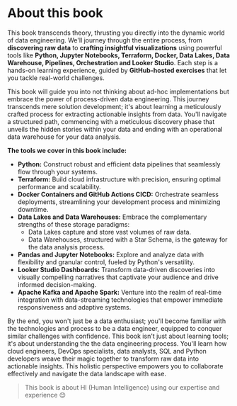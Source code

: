 # About this book

This book transcends theory, thrusting you directly into the dynamic world of data engineering. We'll journey through the entire process, from **discovering raw data** to **crafting insightful visualizations** using powerful tools like **Python, Jupyter Notebooks, Terraform, Docker, Data Lakes, Data Warehouse, Pipelines, Orchestration and Looker Studio**. Each step is a hands-on learning experience, guided by **GitHub-hosted exercises** that let you tackle real-world challenges.

This book will guide you into not thinking about ad-hoc implementations but embrace the power of process-driven data engineering. This journey transcends mere solution development; it's about learning a meticulously crafted process for extracting actionable insights from data. You'll navigate a structured path, commencing with a meticulous discovery phase that unveils the hidden stories within your data and ending with an operational data warehouse for your data analysis.

**The tools we cover in this book include:**

- **Python:** Construct robust and efficient data pipelines that seamlessly flow through your systems.
- **Terraform:** Build cloud infrastructure with precision, ensuring optimal performance and scalability.
- **Docker Containers and GitHub Actions CICD:** Orchestrate seamless deployments, streamlining your development process and minimizing downtime.
- **Data Lakes and Data Warehouses:** Embrace the complementary strengths of these storage paradigms:
    - Data Lakes capture and store vast volumes of raw data.
    - Data Warehouses, structured with a Star Schema, is the gateway for the data analysis process.
- **Pandas and Jupyter Notebooks:** Explore and analyze data with flexibility and granular control, fueled by Python's versatility.
- **Looker Studio Dashboards:** Transform data-driven discoveries into visually compelling narratives that captivate your audience and drive informed decision-making.
- **Apache Kafka and Apache Spark:** Venture into the realm of real-time integration with data-streaming technologies that empower immediate responsiveness and adaptive systems.

By the end, you won't just be a data enthusiast; you'll become familiar with the technologies and process to be a data engineer, equipped to conquer similar challenges with confidence. This book isn't just about learning tools; it's about understanding the the data engineering process. You'll learn how cloud engineers, DevOps specialists, data analysts, SQL and Python developers weave their magic together to transform raw data into actionable insights. This holistic perspective empowers you to collaborate effectively and navigate the data landscape with ease.

> This book is about HI (Human Intelligence) using our expertise and experience &#x1F60A;  